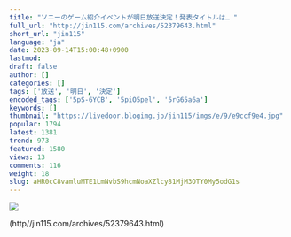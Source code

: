 ```yaml
---
title: "ソニーのゲーム紹介イベントが明日放送決定！発表タイトルは… "
full_url: "http://jin115.com/archives/52379643.html"
short_url: "jin115"
language: "ja"
date: 2023-09-14T15:00:48+0900
lastmod: 
draft: false
author: []
categories: []
tags: ['放送', '明日', '決定']
encoded_tags: ['5pS-6YCB', '5piO5pel', '5rG65a6a']
keywords: []
thumbnail: "https://livedoor.blogimg.jp/jin115/imgs/e/9/e9ccf9e4.jpg"
popular: 1794
latest: 1381
trend: 973
featured: 1580
views: 13
comments: 116
weight: 18
slug: aHR0cC8vamluMTE1LmNvbS9hcmNoaXZlcy81MjM3OTY0My5odG1s
---
```


![](https://livedoor.blogimg.jp/jin115/imgs/e/9/e9ccf9e4.jpg)



(http//jin115.com/archives/52379643.html)
